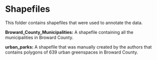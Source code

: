 # Shapefiles

This folder contains shapefiles that were used to annotate the data.

**Broward_County_Municipalities:** A shapefile containing all the municipalities in Broward County.

**urban_parks:** A shapefile that was manually created by the authors that contains polygons of 639 urban greenspaces in Broward County.
